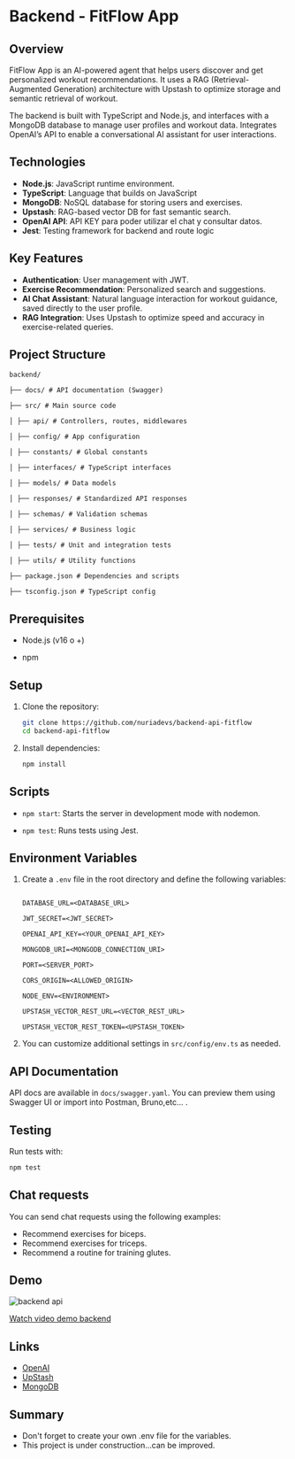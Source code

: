 
# Backend - FitFlow App

## Overview

FitFlow App is an AI-powered agent that helps users discover and get personalized workout recommendations. It uses a RAG (Retrieval-Augmented Generation) architecture with Upstash to optimize storage and semantic retrieval of workout.

The backend is built with TypeScript and Node.js, and interfaces with a MongoDB database to manage user profiles and workout data. Integrates OpenAI’s API to enable a conversational AI assistant for user interactions.

## Technologies

-  **Node.js**: JavaScript runtime environment.
-  **TypeScript**: Language that builds on JavaScript
-  **MongoDB**: NoSQL database for storing users and exercises.
-  **Upstash**: RAG-based vector DB for fast semantic search.
-  **OpenAI API**: API KEY para poder utilizar el chat y consultar datos.
-  **Jest**: Testing framework for backend and route logic

## Key Features

-  **Authentication**: User management with JWT.
-  **Exercise Recommendation**: Personalized search and suggestions.
-  **AI Chat Assistant**: Natural language interaction for workout guidance, saved directly to the user profile.
-  **RAG Integration**: Uses Upstash to optimize speed and accuracy in exercise-related queries.

## Project Structure

```
backend/

├── docs/ # API documentation (Swagger)

├── src/ # Main source code

│ ├── api/ # Controllers, routes, middlewares

│ ├── config/ # App configuration

│ ├── constants/ # Global constants

│ ├── interfaces/ # TypeScript interfaces

│ ├── models/ # Data models

│ ├── responses/ # Standardized API responses  

│ ├── schemas/ # Validation schemas

│ ├── services/ # Business logic

│ ├── tests/ # Unit and integration tests

│ ├── utils/ # Utility functions

├── package.json # Dependencies and scripts

├── tsconfig.json # TypeScript config

```

## Prerequisites

- Node.js (v16 o +)

- npm

## Setup

1. Clone the repository:

	```bash
	git clone https://github.com/nuriadevs/backend-api-fitflow
	cd backend-api-fitflow
	```

2. Install dependencies:

	```bash
	npm install
	```

  

## Scripts

-  `npm start`: Starts the server in development mode with nodemon.

-  `npm test`: Runs tests using Jest.

## Environment Variables

  

1. Create a `.env` file in the root directory and define the following variables:

  

	```env

	DATABASE_URL=<DATABASE_URL>

	JWT_SECRET=<JWT_SECRET>

	OPENAI_API_KEY=<YOUR_OPENAI_API_KEY>

	MONGODB_URI=<MONGODB_CONNECTION_URI>

	PORT=<SERVER_PORT>

	CORS_ORIGIN=<ALLOWED_ORIGIN>

	NODE_ENV=<ENVIRONMENT>

	UPSTASH_VECTOR_REST_URL=<VECTOR_REST_URL>

	UPSTASH_VECTOR_REST_TOKEN=<UPSTASH_TOKEN>

	```

  

2. You can customize additional settings in `src/config/env.ts` as needed.

  

## API Documentation

API docs are available in `docs/swagger.yaml`. You can preview them using Swagger UI or import into Postman,  Bruno,etc... .

## Testing

Run tests with:

```bash
npm test
```

## Chat requests
You can send chat requests using the following examples:
- Recommend exercises for biceps.
- Recommend exercises for triceps.
- Recommend a routine for training glutes.


## Demo

![backend api](./media/backend-api/backend-api.png)




[Watch video demo backend](https://youtu.be/7JgR5SAsv9U)


## Links 
- [OpenAI](https://platform.openai.com/docs/overview)
- [UpStash](https://upstash.com/)
- [MongoDB](https://www.mongodb.com/)


## Summary

-   Don't forget to create your own .env file for the variables.
-   This project is under construction...can be improved.